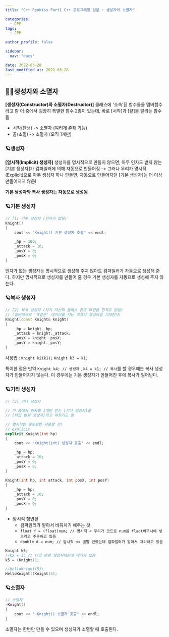 ```yaml
---
title: "C++ Rookiss Part1 C++ 프로그래밍 입문 : 생성자와 소멸자"

categories:
  - CPP
tags:
  - CPP

author_profile: false

sidebar:
  nav: "docs"

date: 2022-03-28
last_modified_at: 2022-03-28
---
```



## 🙇‍♀️생성자와 소멸자


**[생성자(Constructor)와 소멸자(Destructor)]**
클래스에 '소속'된 함수들을 멤버함수라고 함
이 중에서 굉장히 특별한 함수 2종이 있는데, 바로 [시작]과 [끝]을 알리는 함수들
- 시작(탄생) -> 소멸자 (여러개 존재 가능)
- 끝(소멸) -> 소멸자 (오직 1개만)



### 🪐생성자


**[암시적(Implicit) 생성자]**
생성자를 명시적으로 만들지 않으면,
아무 인자도 받지 않는 [기본 생성자]가 컴파일러에 의해 자동으로 만들어짐
-> 그러나 우리가 명시적(Explicit)으로 아무 생성자 하나 만들면,
자동으로 만들어지던 [기본 생성자]는 더 이상 만들어지지 않음!

**기본 생성자와 복사 생성자는 자동으로 생성됨**



### 🪐기본 생성자


```cpp
// [1] 기본 생성자 (인자가 없음)
Knight()
{
	cout << "Knight() 기본 생성자 호출" << endl;

	_hp = 100;
	_attack = 10;
	_posY = 0;
	_posX = 0;
}
```
인자가 없는 생성자는 명시적으로 생성해 주지 않아도 컴파일러가 자동으로 생성해 준다.
하지만 명시적으로 생성자를 만들어 줄 경우 기본 생성자를 자동으로 생성해 주지 않는다.


### 🪐복사 생성자


```cpp
// [2] 복사 생성자 (자기 자신의 클래스 참조 타입을 인자로 받음)
// (일반적으로 '똑같은' 데이터를 지닌 객체가 생성되길 기대한다)
Knight(const Knight& knight)
{
	_hp = knight._hp;
	_attack = knight._attack;
	_posX = knight._posX;
	_posY = knight._posY;
}
```
사용법 :
`Knight k2(k1);`
`Knight k3 = k1;`

특이한 점은 만약 `Knight k4; // 생성자` , `k4 = k1; // 복사`를 할 경우에는 복사 생성자가 만들어지지 않는다.
이 경우에는 기본 생성자가 만들어진 후에 복사가 일어난다.


### 🪐기타 생성자


```cpp
// [3] 기타 생성자

// 이 중에서 인자를 1개만 받는 [기타 생성자]를
// [타입 변환 생성자]라고 부르기도 함

// 명시적인 용도로만 사용할 것!
// explicit
explicit Knight(int hp)
{
	cout << "Knight(int) 생성자 호출" << endl;

	_hp = hp;
	_attack = 10;
	_posY = 0;
	_posX = 0;
}

Knight(int hp, int attack, int posX, int posY)
{
	_hp = hp;
	_attack = 10;
	_posY = 0;
	_posX = 0;
}
```

* 암시적 형변환
    * 컴파일러가 알아서 바꿔치기 해주는 것
    * `float f = (float)num; // 명시적 < 우리가 코드로 num을 flaot바구니에 넣으라고 주문하고 있음`
    * `double d = num; // 암시적 << 별말 안했는데 컴파일러가 알아서 처리하고 있음`

```cpp
Knight k5;
//k5 = 1; // 타입 변환 생성자때문에 에러가 없음
k5 = (Knight)1;

//HelloKnight(5);
HelloKnight((Knight)5);
```


### 🪐소멸자


```cpp
// 소멸자
~Knight()
{
	cout << "~Knight() 소멸자 호출" << endl;
}
```
소멸자는 한번만 만들 수 있으며 생성자가 소멸할 때 호출된다.